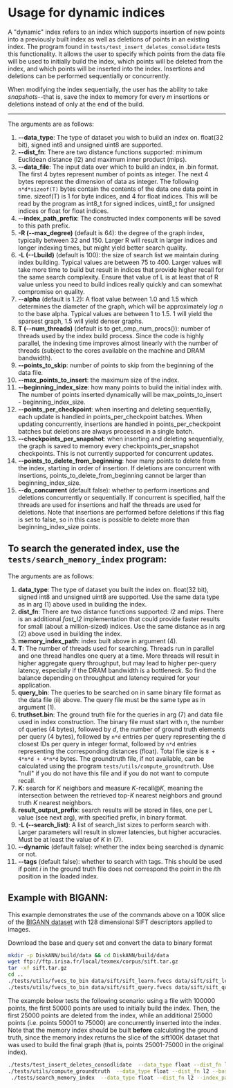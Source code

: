 <!-- Copyright (c) Microsoft Corporation. All rights reserved.
Licensed under the MIT license. -->

**Usage for dynamic indices**
================================

A "dynamic" index refers to an index which supports insertion of new points into a previously built index as well as deletions of points in an existing index. The program found in `tests/test_insert_deletes_consolidate` tests this functionality. It allows the user to specify which points from the data file will be used
to initially build the index, which points will be deleted from the index, and which points will be inserted into the index. Insertions and deletions can be performed sequentially or concurrently.

When modifying the index sequentially, the user has the ability to take *snapshots*--that is, save the index to memory for every *m* insertions or deletions instead of only at the end of the build.

--------------------------------------------------------------

The arguments are as follows:

1. **--data_type**: The type of dataset you wish to build an index on. float(32 bit), signed int8 and unsigned uint8 are supported. 
2. **--dist_fn**: There are two distance functions supported: minimum Euclidean distance (l2) and maximum inner product (mips).
3. **--data_file**: The input data over which to build an index, in .bin format. The first 4 bytes represent number of points as integer. The next 4 bytes represent the dimension of data as integer. The following `n*d*sizeof(T)` bytes contain the contents of the data one data point in time. sizeof(T) is 1 for byte indices, and 4 for float indices. This will be read by the program as int8_t for signed indices, uint8_t for unsigned indices or float for float indices.
4. **--index_path_prefix**: The constructed index components will be saved to this path prefix.
5. **-R (--max_degree)** (default is 64): the degree of the graph index, typically between 32 and 150. Larger R will result in larger indices and longer indexing times, but might yield better search quality. 
6. **-L (--Lbuild)** (default is 100): the size of search list we maintain during index building. Typical values are between 75 to 400. Larger values will take more time to build but result in indices that provide higher recall for the same search complexity. Ensure that value of L is at least that of R value unless you need to build indices really quickly and can somewhat compromise on quality. 
7. **--alpha** (default is 1.2): A float value between 1.0 and 1.5 which determines the diameter of the graph, which will be approximately *log n* to the base alpha. Typical values are between 1 to 1.5. 1 will yield the sparsest graph, 1.5 will yield denser graphs. 
8. **T (--num_threads)** (default is to get_omp_num_procs()): number of threads used by the index build process. Since the code is highly parallel, the  indexing time improves almost linearly with the number of threads (subject to the cores available on the machine and DRAM bandwidth).
9. **--points_to_skip**: number of points to skip from the beginning of the data file. 
10. **--max_points_to_insert**: the maximum size of the index. 
11. **--beginning_index_size**: how many points to build the initial index with. The number of points inserted dynamically will be max_points_to_insert - beginning_index_size. 
12. **--points_per_checkpoint**: when inserting and deleting sequentially, each update is handled in points_per_checkpoint batches. When updating concurrently, insertions are handled in points_per_checkpoint batches but deletions are always processed in a single batch.
13. **--checkpoints_per_snapshot**: when inserting and deleting sequentially, the graph is saved to memory every checkpoints_per_snapshot checkpoints. This is not currently supported for concurrent updates.
14. **--points_to_delete_from_beginning**: how many points to delete from the index, starting in order of insertion. If deletions are concurrent with insertions, points_to_delete_from_beginning cannot be larger than beginning_index_size. 
14. **--do_concurrent** (default false): whether to perform insertions and deletions concurrently or sequentially. If concurrent is specified, half the threads are used for insertions and half the threads are used for deletions. Note that insertions are performed before deletions if this flag is set to false, so in this case is possible to delete more than beginning_index_size points.


To search the generated index, use the `tests/search_memory_index` program:
---------------------------------------------------------------------------


The arguments are as follows:

1. **data_type**: The type of dataset you built the index on. float(32 bit), signed int8 and unsigned uint8 are supported. Use the same data type as in arg (1) above used in building the index.
2. **dist_fn**: There are two distance functions supported: l2 and mips. There is an additional *fast_l2* implementation that could provide faster results for small (about a million-sized) indices. Use the same distance as in arg (2) above used in building the index.
3. **memory_index_path**: index built above in argument (4).
4. **T**: The number of threads used for searching. Threads run in parallel and one thread handles one query at a time. More threads will result in higher aggregate query throughput, but may lead to higher per-query latency, especially if the DRAM bandwidth is a bottleneck. So find the balance depending on throughput and latency required for your application.
5. **query_bin**: The queries to be searched on in same binary file format as the data file (ii) above. The query file must be the same type as in argument (1).
6. **truthset.bin**: The ground truth file for the queries in arg (7) and data file used in index construction.  The binary file must start with *n*, the number of queries (4 bytes), followed by *d*, the number of ground truth elements per query (4 bytes), followed by `n*d` entries per query representing the d closest IDs per query in integer format,  followed by `n*d` entries representing the corresponding distances (float). Total file size is `8 + 4*n*d + 4*n*d` bytes. The groundtruth file, if not available, can be calculated using the program `tests/utils/compute_groundtruth`. Use "null" if you do not have this file and if you do not want to compute recall.
7. **K**: search for *K* neighbors and measure *K*-recall@*K*, meaning the intersection between the retrieved top-*K* nearest neighbors and ground truth *K* nearest neighbors.
8. **result_output_prefix**: search results will be stored in files, one per L value (see next arg), with specified prefix, in binary format.
9. **-L (--search_list)**: A list of search_list sizes to perform search with. Larger parameters will result in slower latencies, but higher accuracies. Must be at least the value of *K* in (7).
10. **--dynamic** (default false): whether the index being searched is dynamic or not.
11. **--tags** (default false): whether to search with tags. This should be used if point *i* in the ground truth file does not correspond the point in the *i*th position in the loaded index.


Example with BIGANN:
--------------------

This example demonstrates the use of the commands above on a 100K slice of the [BIGANN dataset](http://corpus-texmex.irisa.fr/) with 128 dimensional SIFT descriptors applied to images. 

Download the base and query set and convert the data to binary format
```bash
mkdir -p DiskANN/build/data && cd DiskANN/build/data
wget ftp://ftp.irisa.fr/local/texmex/corpus/sift.tar.gz
tar -xf sift.tar.gz
cd ..
./tests/utils/fvecs_to_bin data/sift/sift_learn.fvecs data/sift/sift_learn.fbin
./tests/utils/fvecs_to_bin data/sift/sift_query.fvecs data/sift/sift_query.fbin
```

The example below tests the following scenario: using a file with 100000 points, the first 50000 points are used to initially build the index. Then, the first 25000 points are deleted from the index, while an additional 25000 points (i.e. points 50001 to 75000) are concurrently inserted into the index. Note that the memory index should be built **before** calculating the ground truth, since the memory index returns the slice of the sift100K dataset that was used to build the final graph (that is, points 25001-75000 in the original index).
```bash
./tests/test_insert_deletes_consodlidate  --data_type float --dist_fn l2 --data_path data/sift/sift_learn.fbin --index_path_prefix data/sift/index_sift_learn_dynamic -R 32 -L 50 --alpha 1.2 -T 16 --points_to_skip 0 --max_points_to_insert 75000 --beginning_index_size 25000 --points_per_checkpoint 10000 --checkpoints_per_snapshot 0 --points_to_delete_from_beginning 25000 --start_deletes_after 50000 --do_concurrent true
./tests/utils/compute_groundtruth  --data_type float --dist_fn l2 --base_file data/sift/index_sift_learn_dynamic.after_concurrent_change.data --query_file  data/sift/sift_query.fbin --gt_file data/sift/sift_query_learn_dynamic_gt100 --tags_file data/sift/index_sift_learn_dynamic.after-concurrent-delete-del25000-75000.tags --K 100
 ./tests/search_memory_index  --data_type float --dist_fn l2 --index_path_prefix data/sift/index_sift_learn_dynamic.after_concurrent_change --query_file data/sift/sift_query.fbin  --gt_file data/sift/sift_query_learn_dynamic_gt100 -K 10 -L 10 20 30 40 50 100 --result_path data/sift/res --dynamic true
 ```

